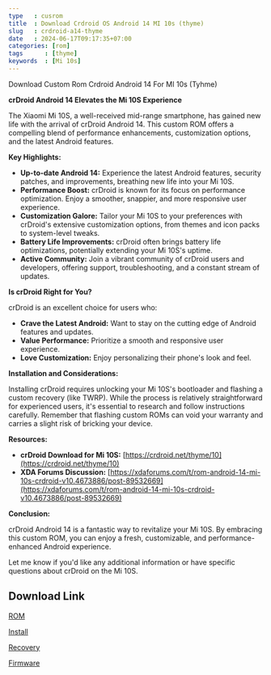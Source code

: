 ```yaml
---
type   : cusrom
title  : Download Crdroid OS Android 14 MI 10s (thyme)
slug   : crdroid-a14-thyme
date   : 2024-06-17T09:17:35+07:00
categories: [rom]
tags      : [thyme]
keywords  : [Mi 10s]
---
```


Download Custom Rom Crdroid Android 14 For MI 10s (Tyhme)

**crDroid Android 14 Elevates the Mi 10S Experience**

The Xiaomi Mi 10S, a well-received mid-range smartphone, has gained new life with the arrival of crDroid Android 14. This custom ROM offers a compelling blend of performance enhancements, customization options, and the latest Android features.

**Key Highlights:**

* **Up-to-date Android 14:** Experience the latest Android features, security patches, and improvements, breathing new life into your Mi 10S.
* **Performance Boost:** crDroid is known for its focus on performance optimization. Enjoy a smoother, snappier, and more responsive user experience.
* **Customization Galore:** Tailor your Mi 10S to your preferences with crDroid's extensive customization options, from themes and icon packs to system-level tweaks.
* **Battery Life Improvements:** crDroid often brings battery life optimizations, potentially extending your Mi 10S's uptime.
* **Active Community:** Join a vibrant community of crDroid users and developers, offering support, troubleshooting, and a constant stream of updates.

**Is crDroid Right for You?**

crDroid is an excellent choice for users who:

* **Crave the Latest Android:** Want to stay on the cutting edge of Android features and updates.
* **Value Performance:** Prioritize a smooth and responsive user experience.
* **Love Customization:** Enjoy personalizing their phone's look and feel.

**Installation and Considerations:**

Installing crDroid requires unlocking your Mi 10S's bootloader and flashing a custom recovery (like TWRP). While the process is relatively straightforward for experienced users, it's essential to research and follow instructions carefully. Remember that flashing custom ROMs can void your warranty and carries a slight risk of bricking your device.

**Resources:**

* **crDroid Download for Mi 10S:** [https://crdroid.net/thyme/10](https://crdroid.net/thyme/10) 
* **XDA Forums Discussion:** [https://xdaforums.com/t/rom-android-14-mi-10s-crdroid-v10.4673886/post-89532669](https://xdaforums.com/t/rom-android-14-mi-10s-crdroid-v10.4673886/post-89532669)

**Conclusion:**

crDroid Android 14 is a fantastic way to revitalize your Mi 10S. By embracing this custom ROM, you can enjoy a fresh, customizable, and performance-enhanced Android experience.

Let me know if you'd like any additional information or have specific questions about crDroid on the Mi 10S.


## Download Link
[ROM](https://sourceforge.net/projects/crdroid/files/thyme/10.x/)

[Install](https://crdroid.net/thyme/10/install)

[Recovery](https://sourceforge.net/projects/crdroid/files/thyme/10.x/recovery)

[Firmware](https://vw84v-my.sharepoint.com/:f:/g/personal/hutao77_vw84v_onmicrosoft_com/EiWIql1M-MtEoD2nEku7glYBb2QQW-PoMzKw-2FpRLhWlw?e=9nuZLw)
